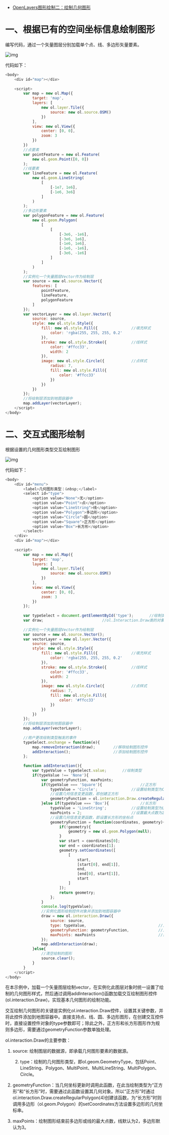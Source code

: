 - [OpenLayers图形绘制二：绘制几何图形](https://blog.csdn.net/qq_35732147/article/details/81663019)

# 一、根据已有的空间坐标信息绘制图形

  编写代码，通过一个矢量图层分别加载单个点、线、多边形矢量要素。

![img](https://img-blog.csdn.net/20180814105449155?watermark/2/text/aHR0cHM6Ly9ibG9nLmNzZG4ubmV0L3FxXzM1NzMyMTQ3/font/5a6L5L2T/fontsize/400/fill/I0JBQkFCMA==/dissolve/70)

  代码如下：

```js
<body>
    <div id="map"></div>
 
    <script>
        var map = new ol.Map({
            target: 'map',
            layers: [
                new ol.layer.Tile({
                    source: new ol.source.OSM()
                })
            ],
            view: new ol.View({
                center: [0, 0],
                zoom: 3
            })
        })
        //点要素
        var pointFeature = new ol.Feature(
            new ol.geom.Point([0, 0])
        );  
        //线要素
        var lineFeature = new ol.Feature(
            new ol.geom.LineString(
                [
                    [-1e7, 1e6],
                    [-1e6, 3e6]
                ]
            )
        );
        //多边形要素
        var polygonFeature = new ol.Feature(
            new ol.geom.Polygon(
                [
                    [
                        [-3e6, -1e6], 
                        [-3e6, 1e6],
                        [-1e6, 1e6],
                        [-1e6, -1e6],
                        [-3e6, -1e6]
                    ]
                ]
            )
        );
        //实例化一个矢量图层Vector作为绘制层
        var source = new ol.source.Vector({
            features: [
                pointFeature,
                lineFeature,
                polygonFeature
            ]
        });
        var vectorLayer = new ol.layer.Vector({
            source: source,
            style: new ol.style.Style({
                fill: new ol.style.Fill({               //填充样式
                    color: 'rgba(255, 255, 255, 0.2'
                }),
                stroke: new ol.style.Stroke({           //线样式
                    color: '#ffcc33',
                    width: 2
                }),
                image: new ol.style.Circle({            //点样式
                    radius: 7, 
                    fill: new ol.style.Fill({
                        color: '#ffcc33'
                    })
                })
            })
        });
        //将绘制层添加到地图容器中
        map.addLayer(vectorLayer);
    </script>
</body>
```

# 二、交互式图形绘制

  根据设置的几何图形类型交互绘制图形

![img](https://img-blog.csdn.net/20180814143006966?watermark/2/text/aHR0cHM6Ly9ibG9nLmNzZG4ubmV0L3FxXzM1NzMyMTQ3/font/5a6L5L2T/fontsize/400/fill/I0JBQkFCMA==/dissolve/70)

  代码如下：

```js
<body>
    <div id="menu">
        <label>几何图形类型：&nbsp;</label>
        <select id="type">
            <option value="None">无</option>
            <option value="Point">点</option>
            <option value="LineString">线</option>
            <option value="Polygon">多边形</option>
            <option value="Circle">圆</option>
            <option value="Square">正方形</option>
            <option value="Box">长方形</option>
        </select>
    </div>
    <div id="map"></div>
 
    <script>
        var map = new ol.Map({
            target: 'map',
            layers: [
                new ol.layer.Tile({
                    source: new ol.source.OSM()
                })
            ],
            view: new ol.View({
                center: [0, 0],
                zoom: 3
            })
        });
 
        var typeSelect = document.getElementById('type');       //绘制类型选择对象
        var draw;                          //ol.Interaction.Draw类的对象
 
        //实例化一个矢量图层Vector作为绘制层
        var source = new ol.source.Vector();
        var vectorLayer = new ol.layer.Vector({
            source: source,
            style: new ol.style.Style({
                fill: new ol.style.Fill({               //填充样式
                    color: 'rgba(255, 255, 255, 0.2'
                }),
                stroke: new ol.style.Stroke({           //线样式
                    color: '#ffcc33',
                    width: 2
                }),
                image: new ol.style.Circle({            //点样式
                    radius: 7, 
                    fill: new ol.style.Fill({
                        color: '#ffcc33'
                    })
                })
            })
        });
        //将绘制层添加到地图容器中
        map.addLayer(vectorLayer);           
 
        //用户更改绘制类型触发的事件
        typeSelect.onchange = function(e){
            map.removeInteraction(draw);        //移除绘制图形控件
            addInteraction();                   //添加绘制图形控件
        };
 
        function addInteraction(){
            var typeValue = typeSelect.value;       //绘制类型
            if(typeValue !== 'None'){
                var geometryFunction, maxPoints;
                if(typeValue === 'Square'){                 //正方形
                    typeValue = 'Circle';               //设置绘制类型为Circle
                    //设置几何信息变更函数，即创建正方形
                    geometryFunction = ol.interaction.Draw.createRegularPolygon(4);
                }else if(typeValue === 'Box'){              //长方形
                    typeValue = 'LineString';           //设置绘制类型为LineString
                    maxPoints = 2;                      //设置最大点数为2
                    //设置几何信息变更函数，即设置长方形的坐标点
                    geometryFunction = function(coordinates, geometry){
                        if(!geometry){
                            geometry = new ol.geom.Polygon(null);       //多边形
                        }
                        var start = coordinates[0];
                        var end = coordinates[1];
                        geometry.setCoordinates([
                            [
                                start,
                                [start[0], end[1]],
                                end,
                                [end[0], start[1]],
                                start
                            ]
                        ]);
                        return geometry;
                    };
                }
                console.log(typeValue);
                //实例化图形绘制控件对象并添加到地图容器中
                draw = new ol.interaction.Draw({
                    source: source,
                    type: typeValue,                                //几何图形类型
                    geometryFunction: geometryFunction,             //几何信息变更时的回调函数
                    maxPoints: maxPoints                            //最大点数
                });
                map.addInteraction(draw);
            }else{
                //清空绘制的图形
                source.clear();
            }
        }
    </script>
</body>
```

 在本示例中，加载一个矢量图层绘制vector，在实例化此图层对象时统一设置了绘制的几何图形样式，然后通过调用addInteraction()函数加载交互绘制图形控件(ol.interaction.Draw)，实现基本几何图形的绘制功能。

  交互绘制几何图形的关键是实例化ol.interaction.Draw控件，设置其关键参数，并将此控件添加到地图容器中。直接支持点、线、圆、多边形图形，在创建交互控件时，直接设置控件对象的type参数即可；除此之外，正方形和长方形图形作为规则多边形，需要通过geometryFunction参数单独处理。

  ol.interaction.Draw的主要参数：

1. source: 绘制图层的数据源，即承载几何图形要素的数据源。

   2. type：绘制的几何图形类型，即ol.geom.GeometryType，包括Point、LineString、Polygon、MultiPoint、MultiLineString、MultiPolygon、Circle。

3. geometryFunction：当几何坐标更新时调用此函数，在此当绘制类型为“正方形”和“长方形”时，需要通过此函数设置其几何对象。所以“正方形”时通过ol.interaction.Draw.createRegularPolygon(4)创建该函数，为“长方形”时则调用多边形（ol.geom.Polygon）的setCoordinates方法设置多边形的几何坐标串。

4. maxPoints：绘制图形结束前多边形或线的最大点数，线默认为2，多边形默认为3。

